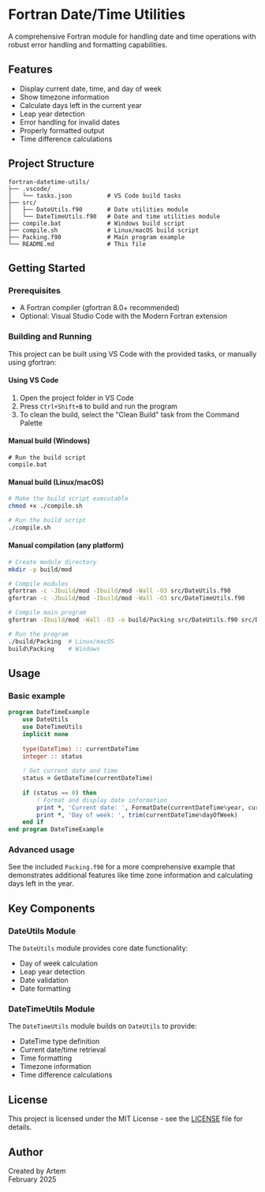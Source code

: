 # Fortran Date/Time Utilities

A comprehensive Fortran module for handling date and time operations with robust error handling and formatting capabilities.

## Features

- Display current date, time, and day of week
- Show timezone information
- Calculate days left in the current year
- Leap year detection
- Error handling for invalid dates
- Properly formatted output
- Time difference calculations

## Project Structure

```
fortran-datetime-utils/
├── .vscode/
│   └── tasks.json          # VS Code build tasks
├── src/
│   ├── DateUtils.f90       # Date utilities module
│   └── DateTimeUtils.f90   # Date and time utilities module
├── compile.bat             # Windows build script
├── compile.sh              # Linux/macOS build script
├── Packing.f90             # Main program example
└── README.md               # This file
```

## Getting Started

### Prerequisites

- A Fortran compiler (gfortran 8.0+ recommended)
- Optional: Visual Studio Code with the Modern Fortran extension

### Building and Running

This project can be built using VS Code with the provided tasks, or manually using gfortran:

#### Using VS Code

1. Open the project folder in VS Code
2. Press `Ctrl+Shift+B` to build and run the program
3. To clean the build, select the "Clean Build" task from the Command Palette

#### Manual build (Windows)

```batch
# Run the build script
compile.bat
```

#### Manual build (Linux/macOS)

```bash
# Make the build script executable
chmod +x ./compile.sh

# Run the build script
./compile.sh
```

#### Manual compilation (any platform)

```bash
# Create module directory
mkdir -p build/mod

# Compile modules
gfortran -c -Jbuild/mod -Ibuild/mod -Wall -O3 src/DateUtils.f90
gfortran -c -Jbuild/mod -Ibuild/mod -Wall -O3 src/DateTimeUtils.f90

# Compile main program
gfortran -Ibuild/mod -Wall -O3 -o build/Packing src/DateUtils.f90 src/DateTimeUtils.f90 Packing.f90

# Run the program
./build/Packing  # Linux/macOS
build\Packing    # Windows
```

## Usage

### Basic example

```fortran
program DateTimeExample
    use DateUtils
    use DateTimeUtils
    implicit none
    
    type(DateTime) :: currentDateTime
    integer :: status
    
    ! Get current date and time
    status = GetDateTime(currentDateTime)
    
    if (status == 0) then
        ! Format and display date information
        print *, 'Current date: ', FormatDate(currentDateTime%year, currentDateTime%month, currentDateTime%day)
        print *, 'Day of week: ', trim(currentDateTime%dayOfWeek)
    end if
end program DateTimeExample
```

### Advanced usage

See the included `Packing.f90` for a more comprehensive example that demonstrates additional features like time zone information and calculating days left in the year.

## Key Components

### DateUtils Module

The `DateUtils` module provides core date functionality:

- Day of week calculation
- Leap year detection
- Date validation
- Date formatting

### DateTimeUtils Module

The `DateTimeUtils` module builds on `DateUtils` to provide:

- DateTime type definition
- Current date/time retrieval
- Time formatting
- Timezone information
- Time difference calculations

## License

This project is licensed under the MIT License - see the [LICENSE](LICENSE) file for details.

## Author

Created by Artem  
February 2025